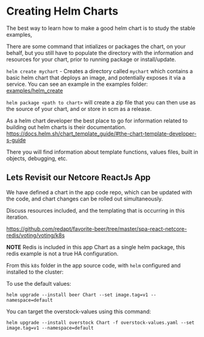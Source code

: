 # Creating Helm Charts

The best way to learn how to make a good helm chart is to study the stable examples, 

There are some command that intializes or packages the chart, on your behalf, but you still have to populate the directory with the information and resources for your chart, prior to running package or install/update.

`helm create mychart` - Creates a directory called `mychart` which contains a basic helm chart that deploys an image, and potentially exposes it via a service. You can see an example in the examples folder: [examples/helm_create](examples/helm_create)

`helm package <path to chart>` will create a zip file that you can then use as the source of your chart, and or store in scm as a release.

As a helm chart developer the best place to go for information related to building out helm charts is their documentation.
https://docs.helm.sh/chart_template_guide/#the-chart-template-developer-s-guide

There you will find information about template functions, values files, built in objects, debugging, etc.


## Lets Revisit our Netcore ReactJs App

We have defined a chart in the app code repo, which can be updated with the code, and chart changes can be rolled out simultaneously. 

Discuss resources included, and the templating that is occurring in this iteration.

https://github.com/redapt/favorite-beer/tree/master/spa-react-netcore-redis/voting/voting/k8s

**NOTE** Redis is included in this app Chart as a single helm package, this redis example is not a true HA configuration.

From this `k8s` folder in the app source code, with `helm` configured and installed to the cluster:

To use the default values:
```
helm upgrade --install beer Chart --set image.tag=v1 --namespace=default
```

You can target the overstock-values using this command:
```
helm upgrade --install overstock Chart -f overstock-values.yaml --set image.tag=v1 --namespace=default
```

